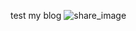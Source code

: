 test my blog
![share_image](https://github.com/user-attachments/assets/2b3a15d8-7491-4219-96a7-2757427e99f3)

